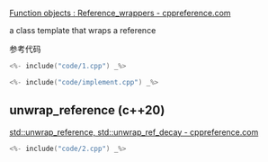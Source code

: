 [Function objects : Reference_wrappers - cppreference.com](https://en.cppreference.com/w/cpp/utility/functional#Reference_wrappers)

a class template that wraps a reference

参考代码

```cpp
<%- include("code/1.cpp") _%>
```

```cpp
<%- include("code/implement.cpp") _%>
```

## unwrap_reference (c++20)

[std::unwrap\_reference, std::unwrap\_ref\_decay - cppreference.com](https://en.cppreference.com/w/cpp/utility/functional/unwrap_reference)

```cpp
<%- include("code/2.cpp") _%>
```
